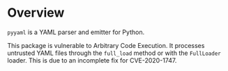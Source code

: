 # Overview

`pyyaml` is a YAML parser and emitter for Python.

This package is vulnerable to Arbitrary Code Execution. It processes untrusted YAML files through the `full_load` method or with the `FullLoader` loader. This is due to an incomplete fix for CVE-2020-1747.
